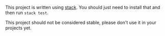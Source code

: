 This project is written using [stack](https://docs.haskellstack.org/en/stable/README/). You should just need to install that and then run `stack test`.

This project should not be considered stable, please don't use it in your projects yet.
